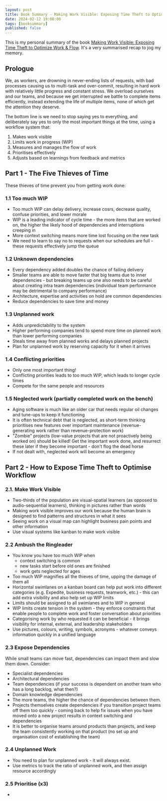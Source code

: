 ```yaml
---
layout: post
title: Book Summary - Making Work Visible: Exposing Time Theft to Optimize Work & Flow
date: 2024-02-12 19:08:00
tags: [booksummary]
published: false
---
```


This is my personal summary of the book [Making Work Visible: Exposing Time Theft to Optimize Work & Flow](https://www.amazon.com/Making-Work-Visible-Exposing-Optimize/dp/1942788150).  It's a very summarised recap to jog my memory.

## Prologue

We, as workers, are drowning in never-ending lists of requests, with bad processes causing us to multi-task and over-commit, resulting in hard work with relatively little progress and constant stress.  We overload ourselves and our teams, and because we get interrupted we battle to complete items efficiently, instead extending the life of multiple items, none of which get the attention they deserve.

The bottom line is we need to stop saying yes to everything, and deliberately say yes to only the most important things at the time, using a workflow system that:

1. Makes work visible
2. Limits work in progress (WIP)
3. Measures and manages the flow of work
4. Prioritises effectively
5. Adjusts based on learnings from feedback and metrics

## Part 1 - The Five Thieves of Time

These thieves of time prevent you from getting work done:

### 1.1 Too much WIP
 * Too much WIP can delay delivery, increase cosrs, decrease quality, confuse priorities, and lower morale
 * WIP is a leading indicator of cycle time - the more items that are worked on, the higher the likely hood of dependencies and interruptions creeping in
 * More context switching means more time lost focusing on the new task 
 * We need to learn to say no to requests when our schedules are full - these requests effectively jump the queue

### 1.2 Unknown dependencies
* Every dependency added doubles the chance of failing delivery
* Smaller teams are able to move faster that big teams due to inner dependencies - but breaking teams up one also needs to be careful about creating intra team dependencies (individual team performance may be detrimental to company performance)
* Architecture, expertise and activities on hold are common dependencies
* Reduce dependencies to save time and money

### 1.3 Unplanned work
* Adds unpredictability to the system
* Higher performing companies tend to spend more time on planned work than lower performing companies
* Steals time away from planned works and delays planned projects
* Plan for unplanned work by reserving capacity for it when it arrives

### 1.4 Conflicting priorities
* Only one most important thing!
* Conflicting priorities leads to too much WIP, which leads to longer cycle times
* Compete for the same people and resources

### 1.5 Neglected work (partially completed work on the bench) 
* Aging software is much like an older car that needs regular oil changes and tune-ups to keep it functioning
* It is often technical debt that is neglected, as short-term thinking prioritises new features over important maintenance (revenue-generating work rather than revenue-protection work)
* "Zombie" projects (low-value projects that are not proactively being worked on) should be killed!  Get the important work done, and resurrect these later if they become important - don't flog the dead horse
* If not dealt with, neglected work will become an emergency

## Part 2 - How to Expose Time Theft to Optimise Workflow

### 2.1. Make Work Visible

* Two-thirds of the population are visual-spatial learners (as opposed to audio-sequential learners), thinking in pictures rather than words
* Making work visible improves our work because the human brain is designed to find patterns and structures in what it sees
* Seeing work on a visual map can highlight business pain points and other information
* Use visual systems like kanban to make work visible
  
### 2.2 Ambush the Ringleader

* You know you have too much WIP when
  * context switching is common
  * new tasks start before old ones are finished
  * work gets neglected for ages
* Too much WIP magnifies all the thieves of time, upping the damage of them all
* Horizontal swimlanes on a kanban board can help put work into different categories (e.g. Expedite, business requests, teamwork, etc.) - this can add extra visibility and also help set up WIP limits
* Limits should be assigned to all swimlanes and to WIP in general
* WIP limits create tension in the system - they enforce constraints that enable people to complete work and foster conversation about priorities
* Categorising work by who requested it can be beneficial - it brings visibility for internal, external, and leadership stakeholders
* Use pictures, colours, writing, symbols, acronyms - whatever conveys information quickly in a unified language

### 2.3 Expose Dependencies

While small teams can move fast, dependencies can impact them and slow them down.  Consider:

* Specialist dependencies
* Architectural dependencies
* Team dependencies (if your success is dependent on another team who has a long backlog, what then?)
* Domain knowledge dependencies
* The more teams, the higher the chance of dependencies between them.
* Projects themselves create dependencies if you transition project teams off them too quickly - coming back to help fix issues when you have moved onto a new project results in context switching and dependencies
* It is better to organise teams around products than projects, and keep the team consistently working on that product (no set up and organisation cost of establishing the team)

### 2.4 Unplanned Work

* You need to plan for unplanned work - it will always exist.
* Use metrics to track the ratio of unplanned work, and then assign resource accordingly

### 2.5 Prioritise (x3)

* 